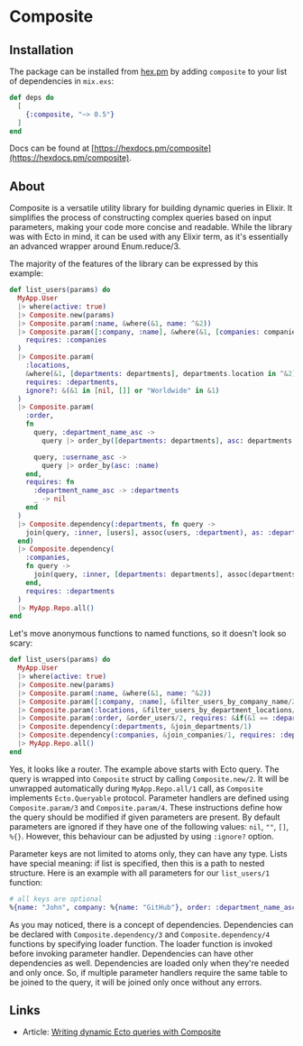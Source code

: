 # Composite

## Installation

The package can be installed from [hex.pm](https://hex.pm/packages/composite) by
adding `composite` to your list of dependencies in `mix.exs`:

```elixir
def deps do
  [
    {:composite, "~> 0.5"}
  ]
end
```
Docs can be found at [https://hexdocs.pm/composite](https://hexdocs.pm/composite).

## About

Composite is a versatile utility library for building dynamic queries in Elixir. It simplifies the process of
constructing complex queries based on input parameters, making your code more concise and readable. While the library
was with Ecto in mind, it can be used with any Elixir term, as it's essentially an advanced wrapper around Enum.reduce/3.

The majority of the features of the library can be expressed by this example:
```elixir
def list_users(params) do
  MyApp.User
  |> where(active: true)
  |> Composite.new(params)
  |> Composite.param(:name, &where(&1, name: ^&2))
  |> Composite.param([:company, :name], &where(&1, [companies: companies], companies.name == ^&2),
    requires: :companies
  )
  |> Composite.param(
    :locations,
    &where(&1, [departments: departments], departments.location in ^&2),
    requires: :departments,
    ignore?: &(&1 in [nil, []] or "Worldwide" in &1)
  )
  |> Composite.param(
    :order,
    fn
      query, :department_name_asc ->
        query |> order_by([departments: departments], asc: departments.name)

      query, :username_asc ->
        query |> order_by(asc: :name)
    end,
    requires: fn
      :department_name_asc -> :departments
      _ -> nil
    end
  )
  |> Composite.dependency(:departments, fn query ->
    join(query, :inner, [users], assoc(users, :department), as: :departments)
  end)
  |> Composite.dependency(
    :companies,
    fn query ->
      join(query, :inner, [departments: departments], assoc(departments, :company), as: :companies)
    end,
    requires: :departments
  )
  |> MyApp.Repo.all()
end
```

Let's move anonymous functions to named functions, so it doesn't look so scary:
```elixir
def list_users(params) do
  MyApp.User
  |> where(active: true)
  |> Composite.new(params)
  |> Composite.param(:name, &where(&1, name: ^&2))
  |> Composite.param([:company, :name], &filter_users_by_company_name/2, requires: :companies)
  |> Composite.param(:locations, &filter_users_by_department_locations/2, requires: :departments, ignore?: &(&1 in [nil, []] or "Worldwide" in &1))
  |> Composite.param(:order, &order_users/2, requires: &if(&1 == :department_name_asc, do: :departments))
  |> Composite.dependency(:departments, &join_departments/1)
  |> Composite.dependency(:companies, &join_companies/1, requires: :departments)
  |> MyApp.Repo.all()
end
```
Yes, it looks like a router.
The example above starts with Ecto query. 
The query is wrapped into `Composite` struct by calling `Composite.new/2`. It will be unwrapped automatically during
`MyApp.Repo.all/1` call, as `Composite` implements `Ecto.Queryable` protocol.
Parameter handlers are defined using `Composite.param/3` and `Composite.param/4`. These instructions define
how the query should be modified if given parameters are present. By default parameters are ignored if they have
one of the following values: `nil`, `""`, `[]`, `%{}`. However, this behaviour can be adjusted by using `:ignore?` option.

Parameter keys are not limited to atoms only, they can have any type. Lists have special meaning: if list is specified,
then this is a path to nested structure.
Here is an example with all parameters for our `list_users/1` function:
```elixir
# all keys are optional
%{name: "John", company: %{name: "GitHub"}, order: :department_name_asc, locations: ["USA"]}
```

As you may noticed, there is a concept of dependencies.
Dependencies can be declared with `Composite.dependency/3` and `Composite.dependency/4` functions by specifying loader function.
The loader function is invoked before invoking parameter handler.
Dependencies can have other dependencies as well. Dependencies are loaded only when they're needed and only once.
So, if multiple parameter handlers require the same table to be joined to the query, it will be joined only once without any errors.

## Links

* Article: [Writing dynamic Ecto queries with Composite](https://dev.to/arturplysiuk/writing-dynamic-ecto-queries-with-composite-26g4)
